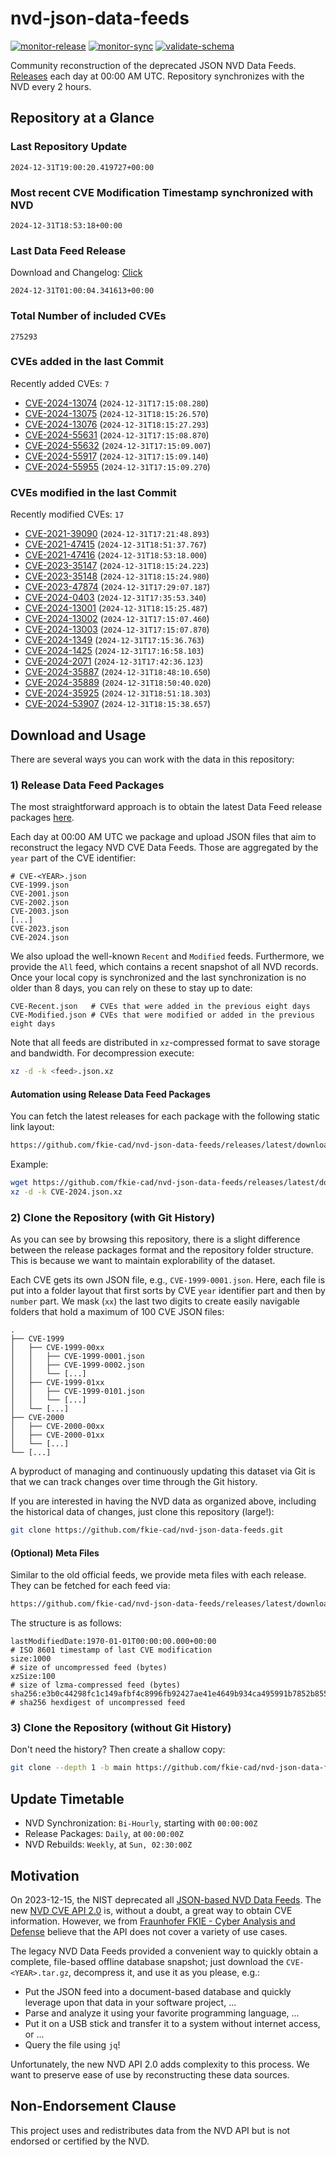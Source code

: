 # nvd-json-data-feeds

[![monitor-release](https://github.com/fkie-cad/nvd-json-data-feeds/actions/workflows/monitor_release.yml/badge.svg)](https://github.com/fkie-cad/nvd-json-data-feeds/actions/workflows/monitor_release.yml)
[![monitor-sync](https://github.com/fkie-cad/nvd-json-data-feeds/actions/workflows/monitor_sync.yml/badge.svg)](https://github.com/fkie-cad/nvd-json-data-feeds/actions/workflows/monitor_sync.yml)
[![validate-schema](https://github.com/fkie-cad/nvd-json-data-feeds/actions/workflows/validate_schema.yml/badge.svg)](https://github.com/fkie-cad/nvd-json-data-feeds/actions/workflows/validate_schema.yml)

Community reconstruction of the deprecated JSON NVD Data Feeds.
[Releases](https://github.com/fkie-cad/nvd-json-data-feeds/releases/latest) each day at 00:00 AM UTC.
Repository synchronizes with the NVD every 2 hours.

## Repository at a Glance

### Last Repository Update

```plain
2024-12-31T19:00:20.419727+00:00
```

### Most recent CVE Modification Timestamp synchronized with NVD

```plain
2024-12-31T18:53:18+00:00
```

### Last Data Feed Release

Download and Changelog: [Click](https://github.com/fkie-cad/nvd-json-data-feeds/releases/latest)

```plain
2024-12-31T01:00:04.341613+00:00
```

### Total Number of included CVEs

```plain
275293
```

### CVEs added in the last Commit

Recently added CVEs: `7`

- [CVE-2024-13074](CVE-2024/CVE-2024-130xx/CVE-2024-13074.json) (`2024-12-31T17:15:08.280`)
- [CVE-2024-13075](CVE-2024/CVE-2024-130xx/CVE-2024-13075.json) (`2024-12-31T18:15:26.570`)
- [CVE-2024-13076](CVE-2024/CVE-2024-130xx/CVE-2024-13076.json) (`2024-12-31T18:15:27.293`)
- [CVE-2024-55631](CVE-2024/CVE-2024-556xx/CVE-2024-55631.json) (`2024-12-31T17:15:08.870`)
- [CVE-2024-55632](CVE-2024/CVE-2024-556xx/CVE-2024-55632.json) (`2024-12-31T17:15:09.007`)
- [CVE-2024-55917](CVE-2024/CVE-2024-559xx/CVE-2024-55917.json) (`2024-12-31T17:15:09.140`)
- [CVE-2024-55955](CVE-2024/CVE-2024-559xx/CVE-2024-55955.json) (`2024-12-31T17:15:09.270`)


### CVEs modified in the last Commit

Recently modified CVEs: `17`

- [CVE-2021-39090](CVE-2021/CVE-2021-390xx/CVE-2021-39090.json) (`2024-12-31T17:21:48.893`)
- [CVE-2021-47415](CVE-2021/CVE-2021-474xx/CVE-2021-47415.json) (`2024-12-31T18:51:37.767`)
- [CVE-2021-47416](CVE-2021/CVE-2021-474xx/CVE-2021-47416.json) (`2024-12-31T18:53:18.000`)
- [CVE-2023-35147](CVE-2023/CVE-2023-351xx/CVE-2023-35147.json) (`2024-12-31T18:15:24.223`)
- [CVE-2023-35148](CVE-2023/CVE-2023-351xx/CVE-2023-35148.json) (`2024-12-31T18:15:24.980`)
- [CVE-2023-47874](CVE-2023/CVE-2023-478xx/CVE-2023-47874.json) (`2024-12-31T17:29:07.187`)
- [CVE-2024-0403](CVE-2024/CVE-2024-04xx/CVE-2024-0403.json) (`2024-12-31T17:35:53.340`)
- [CVE-2024-13001](CVE-2024/CVE-2024-130xx/CVE-2024-13001.json) (`2024-12-31T18:15:25.487`)
- [CVE-2024-13002](CVE-2024/CVE-2024-130xx/CVE-2024-13002.json) (`2024-12-31T17:15:07.460`)
- [CVE-2024-13003](CVE-2024/CVE-2024-130xx/CVE-2024-13003.json) (`2024-12-31T17:15:07.870`)
- [CVE-2024-1349](CVE-2024/CVE-2024-13xx/CVE-2024-1349.json) (`2024-12-31T17:15:36.763`)
- [CVE-2024-1425](CVE-2024/CVE-2024-14xx/CVE-2024-1425.json) (`2024-12-31T17:16:58.103`)
- [CVE-2024-2071](CVE-2024/CVE-2024-20xx/CVE-2024-2071.json) (`2024-12-31T17:42:36.123`)
- [CVE-2024-35887](CVE-2024/CVE-2024-358xx/CVE-2024-35887.json) (`2024-12-31T18:48:10.650`)
- [CVE-2024-35889](CVE-2024/CVE-2024-358xx/CVE-2024-35889.json) (`2024-12-31T18:50:40.020`)
- [CVE-2024-35925](CVE-2024/CVE-2024-359xx/CVE-2024-35925.json) (`2024-12-31T18:51:18.303`)
- [CVE-2024-53907](CVE-2024/CVE-2024-539xx/CVE-2024-53907.json) (`2024-12-31T18:15:38.657`)


## Download and Usage

There are several ways you can work with the data in this repository:

### 1) Release Data Feed Packages

The most straightforward approach is to obtain the latest Data Feed release packages [here](https://github.com/fkie-cad/nvd-json-data-feeds/releases/latest).

Each day at 00:00 AM UTC we package and upload JSON files that aim to reconstruct the legacy NVD CVE Data Feeds.
Those are aggregated by the `year` part of the CVE identifier:

```
# CVE-<YEAR>.json
CVE-1999.json
CVE-2001.json
CVE-2002.json
CVE-2003.json
[...]
CVE-2023.json
CVE-2024.json
```

We also upload the well-known `Recent` and `Modified` feeds.
Furthermore, we provide the `All` feed, which contains a recent snapshot of all NVD records.
Once your local copy is synchronized and the last synchronization is no older than 8 days, you can rely on these to stay up to date:

```plain
CVE-Recent.json   # CVEs that were added in the previous eight days
CVE-Modified.json # CVEs that were modified or added in the previous eight days
```

Note that all feeds are distributed in `xz`-compressed format to save storage and bandwidth.
For decompression execute:

```sh
xz -d -k <feed>.json.xz
```

#### Automation using Release Data Feed Packages

You can fetch the latest releases for each package with the following static link layout:

```sh
https://github.com/fkie-cad/nvd-json-data-feeds/releases/latest/download/CVE-<YEAR>.json.xz
```

Example:

```sh
wget https://github.com/fkie-cad/nvd-json-data-feeds/releases/latest/download/CVE-2024.json.xz
xz -d -k CVE-2024.json.xz
```

### 2) Clone the Repository (with Git History)

As you can see by browsing this repository, there is a slight difference between the release packages format and the repository folder structure.
This is because we want to maintain explorability of the dataset.

Each CVE gets its own JSON file, e.g., `CVE-1999-0001.json`.
Here, each file is put into a folder layout that first sorts by CVE `year` identifier part and then by `number` part.
We mask (`xx`) the last two digits to create easily navigable folders that hold a maximum of 100 CVE JSON files:

```plain
.
├── CVE-1999
│   ├── CVE-1999-00xx
│   │   ├── CVE-1999-0001.json
│   │   ├── CVE-1999-0002.json
│   │   └── [...]
│   ├── CVE-1999-01xx
│   │   ├── CVE-1999-0101.json
│   │   └── [...]
│   └── [...]
├── CVE-2000
│   ├── CVE-2000-00xx
│   ├── CVE-2000-01xx
│   └── [...]
└── [...]
```

A byproduct of managing and continuously updating this dataset via Git is that we can track changes over time through the Git history.

If you are interested in having the NVD data as organized above, including the historical data of changes, just clone this repository (large!):

```sh
git clone https://github.com/fkie-cad/nvd-json-data-feeds.git
```

#### (Optional) Meta Files

Similar to the old official feeds, we provide meta files with each release. They can be fetched for each feed via:

```sh
https://github.com/fkie-cad/nvd-json-data-feeds/releases/latest/download/CVE-<YEAR>.meta
```

The structure is as follows:

```plain
lastModifiedDate:1970-01-01T00:00:00.000+00:00                          # ISO 8601 timestamp of last CVE modification
size:1000                                                               # size of uncompressed feed (bytes)
xzSize:100                                                              # size of lzma-compressed feed (bytes)
sha256:e3b0c44298fc1c149afbf4c8996fb92427ae41e4649b934ca495991b7852b855 # sha256 hexdigest of uncompressed feed
```

### 3) Clone the Repository (without Git History)

Don't need the history? Then create a shallow copy:

```sh
git clone --depth 1 -b main https://github.com/fkie-cad/nvd-json-data-feeds.git
```


## Update Timetable

* NVD Synchronization: `Bi-Hourly`, starting with `00:00:00Z`
* Release Packages: `Daily`, at `00:00:00Z`
* NVD Rebuilds: `Weekly`, at `Sun, 02:30:00Z`


## Motivation

On 2023-12-15, the NIST deprecated all [JSON-based NVD Data Feeds](https://nvd.nist.gov/vuln/data-feeds#divRetirementBanner-1).
The new [NVD CVE API 2.0](https://nvd.nist.gov/developers/vulnerabilities) is, without a doubt, a great way to obtain CVE information.
However, we from [Fraunhofer FKIE - Cyber Analysis and Defense](https://www.fkie.fraunhofer.de/en/departments/cad.html) believe that the API does not cover a variety of use cases.

The legacy NVD Data Feeds provided a convenient way to quickly obtain a complete, file-based offline database snapshot; just download the `CVE-<YEAR>.tar.gz`, decompress it, and use it as you please, e.g.:

- Put the JSON feed into a document-based database and quickly leverage upon that data in your software project, ...
- Parse and analyze it using your favorite programming language, ...
- Put it on a USB stick and transfer it to a system without internet access, or ...
- Query the file using `jq`!

Unfortunately, the new NVD API 2.0 adds complexity to this process.
We want to preserve ease of use by reconstructing these data sources.

## Non-Endorsement Clause

This project uses and redistributes data from the NVD API but is not endorsed or certified by the NVD.